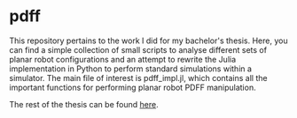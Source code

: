 # pdff

This repository pertains to the work I did for my bachelor's thesis. Here, you can find a simple collection of small scripts to analyse different sets of planar robot configurations and an attempt to rewrite the Julia implementation in Python to perform standard simulations within a simulator. The main file of interest is pdff_impl.jl, which contains all the important functions for performing planar robot PDFF manipulation.

The rest of the thesis can be found [here](https://github.com/vishrutmalik/deep-rl-grasping).
